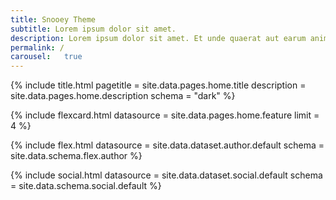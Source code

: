 ```yaml
---
title: Snooey Theme
subtitle: Lorem ipsum dolor sit amet.
description: Lorem ipsum dolor sit amet. Et unde quaerat aut earum animi aut explicabo saepe qui quibusdam accusamus ut velit asperiores vel natus temporibus. Qui sapiente saepe qui totam saepe est suscipit quia vel error provident cum omnis eius aut galisum rem nulla dolor? Qui internos voluptas est nulla odit est temporibus expedita eos quidem cumque. Ea voluptates eligendi quo rerum libero et molestiae harum vel fugit magni et cupiditate optio At quia consequuntur ut exercitationem laboriosam. Cum blanditiis voluptatibus At amet sunt At quia deleniti id quibusdam neque ut odio placeat.
permalink: /
carousel:   true
---
```

<!--v1.2.121 pages/home/home.md-->

<!-- title -->
{% include title.html pagetitle = site.data.pages.home.title
                      description = site.data.pages.home.description
                      schema = "dark"
                      %}
<!-- feature -->
{% include flexcard.html datasource = site.data.pages.home.feature
                         limit = 4 %}

{% include flex.html datasource = site.data.dataset.author.default
                     schema = site.data.schema.flex.author %}

{% include social.html datasource = site.data.dataset.social.default
                       schema = site.data.schema.social.default %}

